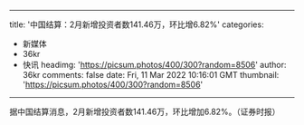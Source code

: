 
---
title: '中国结算：2月新增投资者数141.46万，环比增6.82%'
categories: 
 - 新媒体
 - 36kr
 - 快讯
headimg: 'https://picsum.photos/400/300?random=8506'
author: 36kr
comments: false
date: Fri, 11 Mar 2022 10:16:01 GMT
thumbnail: 'https://picsum.photos/400/300?random=8506'
---

<div>   
据中国结算消息，2月新增投资者数141.46万，环比增加6.82%。（证券时报）  
</div>
            